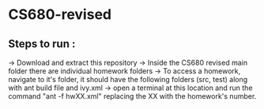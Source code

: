 # CS680-revised


## Steps to run : 
  -> Download and extract this repository
  -> Inside the CS680 revised main folder there are individual homework folders
  -> To access a homework, navigate to it's folder, it should have the following folders (src, test) along with ant build file and ivy.xml
  -> open a terminal at this location and run the command "ant -f hwXX.xml" replacing the XX with the homework's number. 

